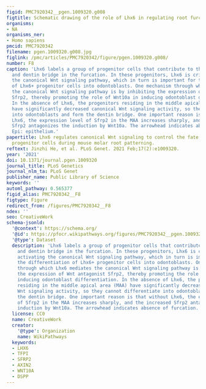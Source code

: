 ```yaml
---
figid: PMC7920342__pgen.1009320.g008
figtitle: Schematic drawing of the role of Lhx6 in regulating root furcation development
organisms:
- NA
organisms_ner:
- Homo sapiens
pmcid: PMC7920342
filename: pgen.1009320.g008.jpg
figlink: /pmc/articles/PMC7920342/figure/pgen.1009320.g008/
number: F8
caption: 'Lhx6 labels a group of progenitor cells that contribute to the odontoblasts
  and dentin bridge in the furcation. In these progenitors, Lhx6 is critical for activating
  the canonical Wnt signaling pathway, which in turn is important for the differentiation
  of Lhx6+ progenitor cells into odontoblasts. One mechanism through which Lhx6 mediates
  the canonical Wnt signaling pathway is by inhibiting the expression of Wnt antagonist
  Sfrp2, thereby promoting the role of Wnt10a in inducing odontoblast differentiation.
  In the absence of Lhx6, the progenitors residing in the middle apical area (MAA)
  have significantly decreased canonical Wnt signaling activity, so they cannot differentiate
  into odontoblasts and form the dentin bridge. One important reason is that without
  Lhx6, the expression level of Sfrp2 in the MAA increases sharply, and the increased
  Sfrp2 antagonizes the induction by Wnt10a. The arrowhead indicates absence of furcation.
  Epi: epithelium.'
papertitle: Lhx6 regulates canonical Wnt signaling to control the fate of mesenchymal
  progenitor cells during mouse molar root patterning.
reftext: Jinzhi He, et al. PLoS Genet. 2021 Feb;17(2):e1009320.
year: '2021'
doi: 10.1371/journal.pgen.1009320
journal_title: PLoS Genetics
journal_nlm_ta: PLoS Genet
publisher_name: Public Library of Science
keywords: ''
automl_pathway: 0.565377
figid_alias: PMC7920342__F8
figtype: Figure
redirect_from: /figures/PMC7920342__F8
ndex: ''
seo: CreativeWork
schema-jsonld:
  '@context': https://schema.org/
  '@id': https://pfocr.wikipathways.org/figures/PMC7920342__pgen.1009320.g008.html
  '@type': Dataset
  description: 'Lhx6 labels a group of progenitor cells that contribute to the odontoblasts
    and dentin bridge in the furcation. In these progenitors, Lhx6 is critical for
    activating the canonical Wnt signaling pathway, which in turn is important for
    the differentiation of Lhx6+ progenitor cells into odontoblasts. One mechanism
    through which Lhx6 mediates the canonical Wnt signaling pathway is by inhibiting
    the expression of Wnt antagonist Sfrp2, thereby promoting the role of Wnt10a in
    inducing odontoblast differentiation. In the absence of Lhx6, the progenitors
    residing in the middle apical area (MAA) have significantly decreased canonical
    Wnt signaling activity, so they cannot differentiate into odontoblasts and form
    the dentin bridge. One important reason is that without Lhx6, the expression level
    of Sfrp2 in the MAA increases sharply, and the increased Sfrp2 antagonizes the
    induction by Wnt10a. The arrowhead indicates absence of furcation. Epi: epithelium.'
  license: CC0
  name: CreativeWork
  creator:
    '@type': Organization
    name: WikiPathways
  keywords:
  - LHX6
  - TFPI
  - SFRP2
  - AXIN2
  - WNT10A
  - DSPP
---
```

